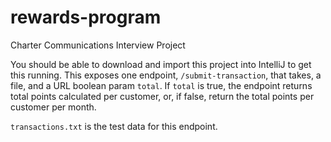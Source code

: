 # rewards-program
Charter Communications Interview Project

You should be able to download and import this project into IntelliJ to get this running. This exposes one endpoint, `/submit-transaction`, that takes, a file, and a URL boolean param `total`. If `total` is true, the endpoint returns total points calculated per customer, or, if false, return the total points per customer per month.

`transactions.txt` is the test data for this endpoint.
